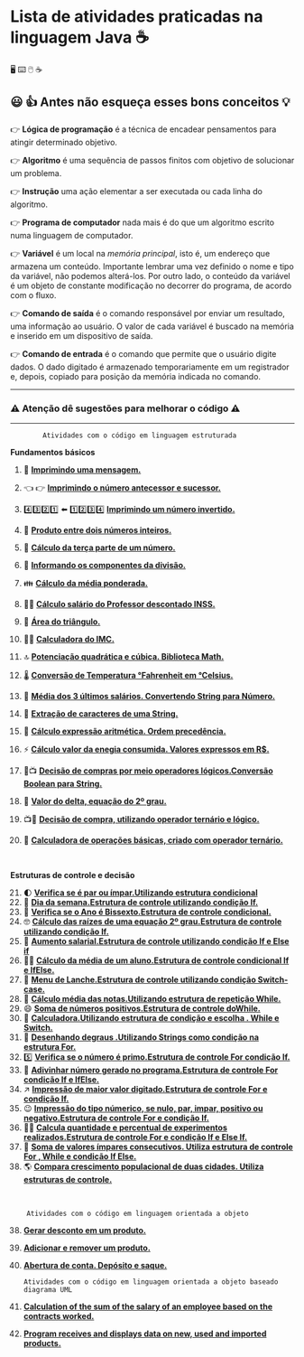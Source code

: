 # Lista de atividades praticadas na linguagem Java :coffee:

 :desktop_computer: :keyboard: :computer_mouse: :coffee:

 ## :smiley: :+1:  Antes não esqueça esses bons conceitos :bulb:

 :point_right: **Lógica de programação** é a técnica de encadear pensamentos para atingir determinado objetivo.

 :point_right: **Algoritmo** é uma sequência de passos finitos com objetivo de solucionar um problema.

 :point_right: **Instrução** uma ação elementar a ser executada ou cada linha do algoritmo.

 :point_right: **Programa de computador** nada mais é do que um algoritmo escrito numa linguagem de computador.

 :point_right: **Variável** é um local na _memória principal_, isto é, um endereço que armazena um conteúdo. Importante lembrar uma vez definido o nome e tipo da variável, não podemos alterá-los. Por outro lado, o conteúdo  da variável é um objeto de constante modificação no decorrer do programa, de acordo com o fluxo. 

 :point_right: **Comando de saída** é o comando responsável por enviar um resultado, uma informação ao usuário. O valor de cada variável é buscado na memória e inserido em um dispositivo de saída.

 :point_right: **Comando de entrada** é o comando que permite que o usuário digite dados. O dado digitado é armazenado temporariamente em um registrador e, depois, copiado para posição da memória indicada no comando.
***

 ### :warning: Atenção dê sugestões para melhorar o código :warning:               
***
            Atividades com o código em linguagem estruturada

**Fundamentos básicos**

 1. :incoming_envelope: [**Imprimindo uma mensagem.**]( https://github.com/pliniopereira10/resolucao-desafios-java/blob/main/linguagem-estruturada/fundamentos/ImprimindoMensagem.java)

 2. :point_left: :point_right: [**Imprimindo o número antecessor e sucessor.**](https://github.com/pliniopereira10/resolucao-desafios-java/blob/main/linguagem-estruturada/fundamentos/ImpAntESuc.java)

 3. :four::three::two::one: :arrow_left: :one::two::three::four: [**Imprimindo um número invertido.**](https://github.com/pliniopereira10/resolucao-desafios-java/blob/main/linguagem-estruturada/fundamentos/NumeroInvertido.java)

 4. :anger: [**Produto entre dois números inteiros.**](https://github.com/pliniopereira10/resolucao-desafios-java/blob/main/linguagem-estruturada/fundamentos/ProdutoEntreNumeros.java)

 5. :pizza: [**Cálculo da terça parte de um número.**](https://github.com/pliniopereira10/resolucao-desafios-java/blob/main/linguagem-estruturada/fundamentos/TercaParteNumero.java)

 6. :hocho: [**Informando os componentes da divisão.**](https://github.com/pliniopereira10/resolucao-desafios-java/blob/main/linguagem-estruturada/fundamentos/Divisao.java)

 7. :family: [**Cálculo da média ponderada.**](https://github.com/pliniopereira10/resolucao-desafios-java/blob/main/linguagem-estruturada/fundamentos/MediaPonderada.java)

 8. :woman_teacher: [**Cálculo  salário do Professor descontado INSS.**](https://github.com/pliniopereira10/resolucao-desafios-java/blob/main/linguagem-estruturada/fundamentos/SalarioLiquidoProfessor.java)

 9. :small_red_triangle: [**Área do triângulo.**](https://github.com/pliniopereira10/resolucao-desafios-java/blob/main/linguagem-estruturada/fundamentos/AreaDoTriangulo.java)

 10. :weight_lifting_man: [**Calculadora do IMC.**](https://github.com/pliniopereira10/resolucao-desafios-java/blob/main/linguagem-estruturada/fundamentos/CalculoImc.java)

 11. :top: [**Potenciação quadrática e cúbica. Biblioteca Math.**](https://github.com/pliniopereira10/resolucao-desafios-java/blob/main/linguagem-estruturada/fundamentos/PotenciaAoQuadECubo.java)

 12. :thermometer: [**Conversão de Temperatura °Fahrenheit em °Celsius.**](https://github.com/pliniopereira10/resolucao-desafios-java/blob/main/linguagem-estruturada/fundamentos/ConversaoTemperatura.java)

 13. :briefcase: [**Média dos 3 últimos salários. Convertendo String para Número.**](https://github.com/pliniopereira10/resolucao-desafios-java/blob/main/linguagem-estruturada/fundamentos/MediaSalarios.java)

 14. :gift:  [**Extração de caracteres de uma String.**](https://github.com/pliniopereira10/resolucao-desafios-java/blob/main/linguagem-estruturada/fundamentos/ExtracaoPartesString.java)

 15. :1234: [**Cálculo expressão aritmética. Ordem precedência.**](https://github.com/pliniopereira10/resolucao-desafios-java/blob/main/linguagem-estruturada/fundamentos/OperadoresAritmeticos.java)

 16. :zap: [**Cálculo valor da enegia consumida. Valores expressos em R$.**](https://github.com/pliniopereira10/resolucao-desafios-java/blob/main/linguagem-estruturada/fundamentos/CalculoValorEnergia.java)

 17. :icecream::tv: [**Decisão de compras por meio operadores lógicos.Conversão Boolean para String.**](https://github.com/pliniopereira10/resolucao-desafios-java/blob/main/linguagem-estruturada/fundamentos/OperadoresLogicos.java)

 18. :arrow_up_small: [**Valor do delta, equação do 2º grau.**](https://github.com/pliniopereira10/resolucao-desafios-java/blob/main/linguagem-estruturada/fundamentos/CalculoDelta.java)

 19. :tv::ice_cream: [**Decisão de compra, utilizando operador ternário e lógico.**](https://github.com/pliniopereira10/resolucao-desafios-java/blob/main/linguagem-estruturada/fundamentos/OperLogicosETernarios.java)

 20. :1234: [**Calculadora de operações básicas, criado com operador ternário.**](https://github.com/pliniopereira10/resolucao-desafios-java/blob/main/linguagem-estruturada/fundamentos/OperTernarioCalc.java)

​    

**Estruturas de controle e decisão**

  21. :first_quarter_moon: [**Verifica se é par ou ímpar.Utilizando estrutura condicional**](https://github.com/pliniopereira10/resolucao-desafios-java/blob/main/linguagem-estruturada/controle/VerificaParImpar.java)
  22. :calendar: [**Dia da semana.Estrutura de controle utilizando condição If.**](https://github.com/pliniopereira10/resolucao-desafios-java/blob/main/linguagem-estruturada/controle/DiaDaSemana.java)
  23. :calendar: [**Verifica se o Ano é Bissexto.Estrutura de controle condicional.**](https://github.com/pliniopereira10/resolucao-desafios-java/blob/main/linguagem-estruturada/controle/VerificaAnoBissexto.java)
  24. :nerd_face: [**Cálculo das raízes de uma equação 2º grau.Estrutura de controle utilizando condição If.**](https://github.com/pliniopereira10/resolucao-desafios-java/blob/main/linguagem-estruturada/controle/FormulaBhaskara.java)
  25. :office: [ **Aumento salarial.Estrutura de controle utilizando condição If e Else if**](https://github.com/pliniopereira10/resolucao-desafios-java/blob/main/linguagem-estruturada/controle/AumentoSalarial.java)
  26. :man_teacher: [**Cálculo da média de um aluno.Estrutura de controle condicional If e IfElse.**](https://github.com/pliniopereira10/resolucao-desafios-java/blob/main/linguagem-estruturada/controle/Media3.java)
  27. :pizza: [**Menu de Lanche.Estrutura de controle utilizando condição Switch-case.**](https://github.com/pliniopereira10/resolucao-desafios-java/blob/main/linguagem-estruturada/controle/Lanche.java)
  28. :memo: [**Cálculo média das notas.Utilizando estrutura de repetição While.**](https://github.com/pliniopereira10/resolucao-desafios-java/blob/main/linguagem-estruturada/controle/CalculoMediaNotas.java)
  29. :smile: [**Soma de números positivos.Estrutura de controle doWhile.**](https://github.com/pliniopereira10/resolucao-desafios-java/blob/main/linguagem-estruturada/controle/SomaNumerosPositivos.java)
  30. :construction_worker: [**Calculadora.Utilizando estrutura de condição e escolha . While e Switch.**](https://github.com/pliniopereira10/resolucao-desafios-java/blob/main/linguagem-estruturada/controle/Calculadora.java)
  31. :mountain_bicyclist: [**Desenhando degraus .Utilizando Strings como condição na estrutura For.**](https://github.com/pliniopereira10/resolucao-desafios-java/blob/main/linguagem-estruturada/controle/DesenhoDeDegraus.java)
  32. :five: [**Verifica se o número é primo.Estrutura de controle For condição If.**](https://github.com/pliniopereira10/resolucao-desafios-java/blob/main/linguagem-estruturada/controle/NumeroPrimo.java)
  33. :game_die: [**Adivinhar número gerado no programa.Estrutura de controle For condição If e IfElse.**](https://github.com/pliniopereira10/resolucao-desafios-java/blob/main/linguagem-estruturada/controle/AdivinharNumero.java)
  34. :arrow_upper_right: [**Impressão de maior valor digitado.Estrutura de controle For e condição If.**](https://github.com/pliniopereira10/resolucao-desafios-java/blob/main/linguagem-estruturada/controle/MaiorValor.java)
  35. :wink: [**Impressão do tipo númerico, se nulo, par, impar, positivo ou negativo.Estrutura de controle For e condição If.**](https://github.com/pliniopereira10/resolucao-desafios-java/blob/main/linguagem-estruturada/controle/ParImpar.java)
  36. :man_scientist: [**Calcula quantidade e percentual de experimentos realizados.Estrutura de controle For e condição If e Else If.** ](https://github.com/pliniopereira10/resolucao-desafios-java/blob/main/linguagem-estruturada/controle/Experiencias.java)
  37. :tennis: [**Soma de valores ímpares consecutivos. Utiliza estrutura de controle For , While e condição If Else.**](https://github.com/pliniopereira10/resolucao-desafios-java/blob/main/linguagem-estruturada/controle/SomaImparesConsecutivos.java)
  37. :earth_americas: [**Compara crescimento populacional de duas cidades. Utiliza estruturas de controle.**](https://github.com/pliniopereira10/resolucao-desafios-java/blob/main/linguagem-estruturada/controle/CrescimentoPopulacional.java)

​    

        Atividades com o código em linguagem orientada a objeto



38. [**Gerar desconto em um produto.**](https://github.com/pliniopereira10/resolucao-desafios-java/blob/main/linguagem-orientada-objeto/GeradorDesconto)
39. [**Adicionar e remover um produto.**](https://github.com/pliniopereira10/resolucao-desafios-java/blob/main/linguagem-orientada-objeto/adicionarRemoverProduto )
40. [**Abertura de conta. Depósito e saque.**](https://github.com/pliniopereira10/resolucao-desafios-java/blob/main/linguagem-orientada-objeto/aberturaContaSaqueDeposito )



        Atividades com o código em linguagem orientada a objeto baseado diagrama UML



41. [**Calculation of the sum of the salary of an employee based on the contracts worked.**](https://github.com/pliniopereira10/resolucao-desafios-java/tree/main/linguagem-orientada-objeto-uml/umlWorkerSalary )
41. [**Program receives and displays data on new, used and imported products.**](https://github.com/pliniopereira10/resolucao-desafios-java/tree/main/linguagem-orientada-objeto-uml/umlPriceProduct)
